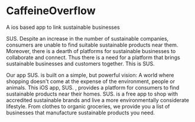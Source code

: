 # CaffeineOverflow
A ios based app to link sustainable businesses

SUS.
Despite an increase in the number of sustainable companies, consumers are
unable to find suitable sustainable products near them. Moreover, there is a
dearth of platforms for sustainable businesses to collaborate and connect.
Thus there is a need for a platform that brings sustainable businesses and
customers together. This is SUS.

Our app SUS. is built on a simple, but powerful vision: A world where
shopping doesn't come at the expense of the environment, people or animals.
This iOS app, SUS. , provides a platform for consumers to find sustainable
products near their homes. SUS. is a free app to shop with accredited
sustainable brands and live a more environmentally considerate lifestyle.
From clothes to organic groceries, we provide you a list of businesses that
manufacture sustainable products you need.
